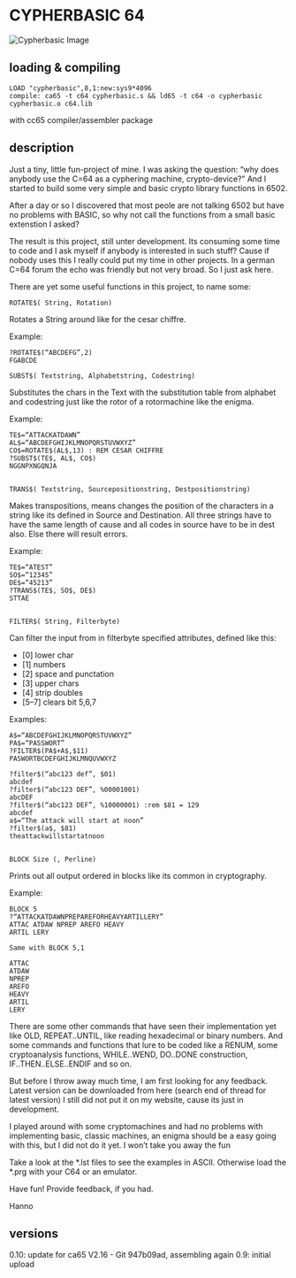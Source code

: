 # CYPHERBASIC 64 #

![Cypherbasic Image](https://github.com/silizium/cypherbasic/blob/master/cypherbasic_klein.png "Cypherbasic 64")


## loading & compiling ##

```
LOAD "cypherbasic",8,1:new:sys9*4096
compile: ca65 -t c64 cypherbasic.s && ld65 -t c64 -o cypherbasic cypherbasic.o c64.lib
```
with cc65 compiler/assembler package

## description ##

Just a tiny, little fun-project of mine. I was asking the question: “why does anybody use the C=64 as a cyphering machine, crypto-device?” And I started to build some very simple and basic crypto library functions in 6502. 

After a day or so I discovered that most peole are not talking 6502 but have no problems with BASIC, so why not call the functions from a small basic extenstion I asked? 

The result is this project, still unter development. Its consuming some time to code and I ask myself if anybody is interested in such stuff? Cause if nobody uses this I really could put my time in other projects. In a german C=64 forum the echo was friendly but not very broad. So I just ask here. 

There are yet some useful functions in this project, to name some: 

```
ROTATE$( String, Rotation) 
```

Rotates a String around like for the cesar chiffre. 

Example: 
```
?ROTATE$(“ABCDEFG”,2) 
FGABCDE 

SUBST$( Textstring, Alphabetstring, Codestring) 
```

Substitutes the chars in the Text with the substitution table from alphabet and codestring just like the rotor of a rotormachine like the enigma. 

Example: 
```
TE$=“ATTACKATDAWN” 
AL$=“ABCDEFGHIJKLMNOPQRSTUVWXYZ” 
CO$=ROTATE$(AL$,13) : REM CESAR CHIFFRE 
?SUBST$(TE$, AL$, CO$) 
NGGNPXNGQNJA 


TRANS$( Textstring, Sourcepositionstring, Destpositionstring) 
```

Makes transpositions, means changes the position of the characters in a string like its defined in Source and Destination. All three strings have to have the same length of cause and all codes in source have to be in dest also. Else there will result errors. 

Example: 

```
TE$=“ATEST” 
SO$=“12345” 
DE$=“45213” 
?TRANS$(TE$, SO$, DE$) 
STTAE 


FILTER$( String, Filterbyte) 
```

Can filter the input from in filterbyte specified attributes, defined like this: 

* [0] lower char 
* [1] numbers 
* [2] space and punctation 
* [3] upper chars 
* [4] strip doubles 
* [5–7] clears bit 5,6,7 

Examples: 

```
A$=“ABCDEFGHIJKLMNOPQRSTUVWXYZ” 
PA$=“PASSWORT” 
?FILTER$(PA$+A$,$11) 
PASWORTBCDEFGHIJKLMNQUVWXYZ 

?filter$(“abc123 def”, $01) 
abcdef 
?filter$(“abc123 DEF”, %00001001) 
abcDEF 
?filter$(“abc123 DEF”, %10000001) :rem $81 = 129 
abcdef 
a$=“The attack will start at noon” 
?filter$(a$, $81) 
theattackwillstartatnoon 


BLOCK Size (, Perline) 
```

Prints out all output ordered in blocks like its common in cryptography. 


Example: 
```
BLOCK 5 
?“ATTACKATDAWNPREPAREFORHEAVYARTILLERY” 
ATTAC ATDAW NPREP AREFO HEAVY 
ARTIL LERY 

Same with BLOCK 5,1 

ATTAC 
ATDAW 
NPREP 
AREFO 
HEAVY 
ARTIL 
LERY 
```

There are some other commands that have seen their implementation yet like OLD, REPEAT..UNTIL, like reading hexadecimal or binary numbers. And some commands and functions that lure to be coded like a RENUM, some cryptoanalysis functions, WHILE..WEND, DO..DONE construction, IF..THEN..ELSE..ENDIF and so on. 

But before I throw away much time, I am first looking for any feedback. Latest version can be downloaded from here (search end of thread for latest version) I still did not put it on my website, cause its just in development. 

I played around with some cryptomachines and had no problems with implementing basic, classic machines, an enigma should be a easy going with this, but I did not do it yet. I won’t take you away the fun

Take a look at the *.lst files to see the examples in ASCII. Otherwise load the *.prg with your C64 or an emulator.

Have fun! 
Provide feedback, if you had.

Hanno

## versions ##

0.10: update for ca65 V2.16 - Git 947b09ad, assembling again
0.9: initial upload

